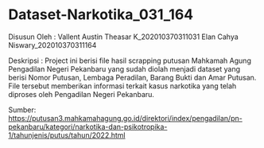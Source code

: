 # Dataset-Narkotika_031_164

Disusun Oleh : Vallent Austin Theasar K_202010370311031 Elan Cahya Niswary_202010370311164

Deskripsi : Project ini berisi file hasil scrapping putusan Mahkamah Agung Pengadilan Negeri Pekanbaru yang sudah diolah menjadi dataset yang berisi Nomor Putusan, Lembaga Peradilan, Barang Bukti dan Amar Putusan. File tersebut memberikan informasi terkait kasus narkotika yang telah diproses oleh Pengadilan Negeri Pekanbaru.

Sumber: https://putusan3.mahkamahagung.go.id/direktori/index/pengadilan/pn-pekanbaru/kategori/narkotika-dan-psikotropika-1/tahunjenis/putus/tahun/2022.html 
